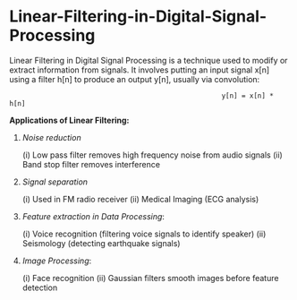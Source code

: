 # Linear-Filtering-in-Digital-Signal-Processing

Linear Filtering in Digital Signal Processing is a technique used to modify or extract information from signals. It involves putting an input signal x[n] using a filter h[n] to produce an output y[n], usually via convolution: 
                             
                                                         y[n] = x[n] * h[n] 


**Applications of Linear Filtering:**

1. *Noise reduction*
   
   (i) Low pass filter removes high frequency noise from audio signals
   (ii) Band stop filter removes interference

3. *Signal separation*
   
   (i) Used in FM radio receiver
   (ii) Medical Imaging (ECG analysis)

4. *Feature extraction in Data Processing*:
   
   (i) Voice recognition (filtering voice signals to identify speaker)
   (ii) Seismology (detecting earthquake signals)

5. *Image Processing*:
   
   (i) Face recognition
   (ii) Gaussian filters smooth images before feature detection
